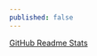 ```yaml
---
published: false
---
```


[GitHub Readme Stats](#https://github.com/anuraghazra/github-readme-stats)
